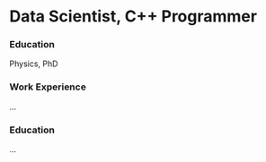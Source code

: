 # Data Scientist, C++ Programmer

### Education
Physics, PhD

### Work Experience
...
### Education
...
